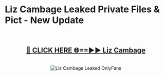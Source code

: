 # Liz Cambage Leaked Private Files & Pict - New Update
<br>
<div align="center">
<h2><a href="https://mediafilles.blogspot.com/?title=Liz_Cambage" rel="nofollow">🔴 CLICK HERE 🌐==►► Liz Cambage</a></h2>
<br>
<a href="https://mediafilles.blogspot.com/?title=Liz_Cambage" rel="nofollow" data-target="animated-image.originalLink"><img src="https://i.ibb.co.com/WyWwxjT/player-gif2.gif" alt="Liz Cambage Leaked OnlyFans" style="max-width: 100%; display: inline-block;" data-target="animated-image.originalImage"></a>
</div>
<br>